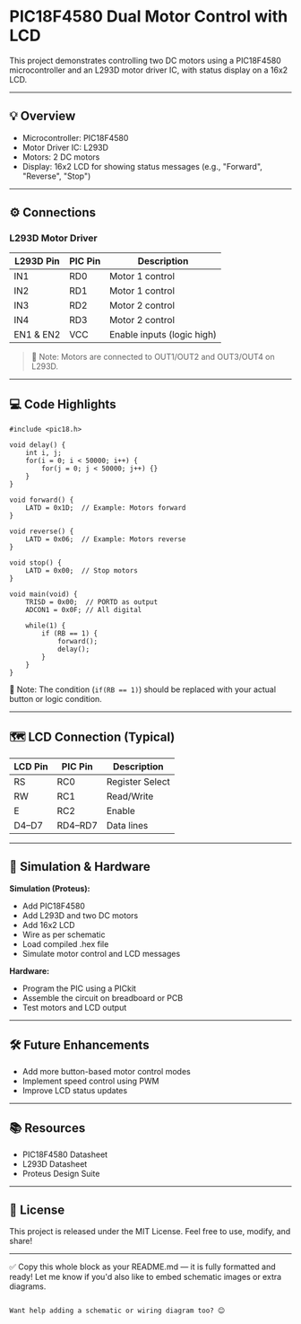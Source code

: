 # PIC18F4580 Dual Motor Control with LCD

This project demonstrates controlling two DC motors using a PIC18F4580 microcontroller and an L293D motor driver IC, with status display on a 16x2 LCD.

---

## 💡 Overview

- Microcontroller: PIC18F4580
- Motor Driver IC: L293D
- Motors: 2 DC motors
- Display: 16x2 LCD for showing status messages (e.g., "Forward", "Reverse", "Stop")

---

## ⚙️ Connections

### L293D Motor Driver

| L293D Pin | PIC Pin | Description      |
|-----------|---------|------------------|
| IN1       | RD0     | Motor 1 control  |
| IN2       | RD1     | Motor 1 control  |
| IN3       | RD2     | Motor 2 control  |
| IN4       | RD3     | Motor 2 control  |
| EN1 & EN2 | VCC     | Enable inputs (logic high) |

> 💬 Note: Motors are connected to OUT1/OUT2 and OUT3/OUT4 on L293D.

---

## 💻 Code Highlights

```
#include <pic18.h>

void delay() {
    int i, j;
    for(i = 0; i < 50000; i++) {
        for(j = 0; j < 50000; j++) {}
    }
}

void forward() {
    LATD = 0x1D;  // Example: Motors forward
}

void reverse() {
    LATD = 0x06;  // Example: Motors reverse
}

void stop() {
    LATD = 0x00;  // Stop motors
}

void main(void) {
    TRISD = 0x00;  // PORTD as output
    ADCON1 = 0x0F; // All digital

    while(1) {
        if (RB == 1) {
            forward();
            delay();
        }
    }
}
```

💬 Note: The condition (`if(RB == 1)`) should be replaced with your actual button or logic condition.

---

## 🗺 LCD Connection (Typical)

| LCD Pin | PIC Pin | Description        |
|---------|---------|--------------------|
| RS      | RC0     | Register Select    |
| RW      | RC1     | Read/Write         |
| E       | RC2     | Enable             |
| D4–D7   | RD4–RD7 | Data lines         |

---

## 🧪 Simulation & Hardware

**Simulation (Proteus):**
- Add PIC18F4580
- Add L293D and two DC motors
- Add 16x2 LCD
- Wire as per schematic
- Load compiled .hex file
- Simulate motor control and LCD messages

**Hardware:**
- Program the PIC using a PICkit
- Assemble the circuit on breadboard or PCB
- Test motors and LCD output

---

## 🛠 Future Enhancements

- Add more button-based motor control modes
- Implement speed control using PWM
- Improve LCD status updates

---

## 📚 Resources

- PIC18F4580 Datasheet
- L293D Datasheet
- Proteus Design Suite

---

## 💬 License

This project is released under the MIT License. Feel free to use, modify, and share!

---

✅ Copy this whole block as your README.md — it is fully formatted and ready! Let me know if you'd also like to embed schematic images or extra diagrams.
```

Want help adding a schematic or wiring diagram too? 😊
